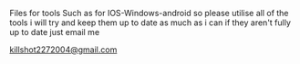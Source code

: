 Files for tools Such as for IOS-Windows-android
so please utilise all of the tools i will try and keep them up to date as much as i can if they aren't fully up to date just email me

killshot2272004@gmail.com
